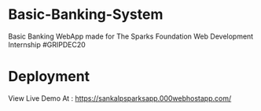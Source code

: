 # Basic-Banking-System
Basic Banking WebApp made for The Sparks Foundation Web Development Internship #GRIPDEC20

# Deployment
View Live Demo At : https://sankalpsparksapp.000webhostapp.com/
